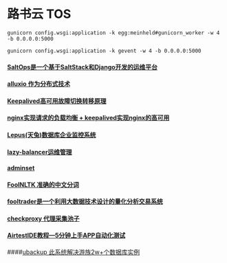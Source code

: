 路书云 TOS
=========

```shell
gunicorn config.wsgi:application -k egg:meinheld#gunicorn_worker -w 4 -b 0.0.0.0:5000

gunicorn config.wsgi:application -k gevent -w 4 -b 0.0.0.0:5000

```

#### [SaltOps是一个基于SaltStack和Django开发的运维平台](https://gitee.com/wuwenhao/saltops)
#### [alluxio 作为分布式技术](https://www.alluxio.org/docs/master/cn/Getting-Started.html)
#### [Keepalived高可用故障切换转移原理](https://www.cnblogs.com/clsn/p/8052649.html)
#### [nginx实现请求的负载均衡 + keepalived实现nginx的高可用](https://www.cnblogs.com/youzhibing/p/7327342.html)

#### [Lepus(天兔)数据库企业监控系统](https://gitee.com/ruzuojun/Lepus)
#### [lazy-balancer运维管理](https://gitee.com/v55448330/lazy-balancer)
#### [adminset](https://github.com/bopo/adminset)
#### [FoolNLTK 准确的中文分词](https://gitee.com/rockyzheng/FoolNLTK)
#### [fooltrader是一个利用大数据技术设计的量化分析交易系统](https://gitee.com/null_071_4607/fooltrader)
#### [checkproxy 代理采集池子](https://gitee.com/hellstar/checkproxy)

#### [AirtestIDE教程—5分钟上手APP自动化测试](http://airtest.netease.com/tutorial/Tutorial.html)

####[ubackup 此系统解决游族2w+个数据库实例](https://gitee.com/lustlost/ubackup)